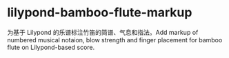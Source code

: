 # lilypond-bamboo-flute-markup
为基于 Lilypond 的乐谱标注竹笛的简谱、气息和指法。Add markup of numbered musical notaion, blow strength and finger placement for bamboo flute on Lilypond-based score.
